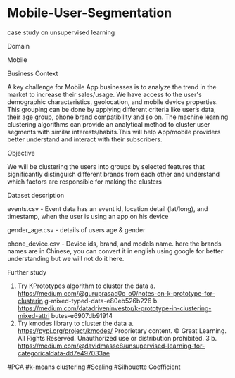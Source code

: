 # Mobile-User-Segmentation
case study on unsupervised learning

Domain

Mobile

Business Context

A key challenge for Mobile App businesses is to analyze the trend in the market to
increase their sales/usage.
We have access to the user's demographic characteristics, geolocation, and mobile
device properties. This grouping can be done by applying different criteria like user’s
data, their age group, phone brand compatibility and so on.
The machine learning clustering algorithms can provide an analytical method to cluster
user segments with similar interests/habits.This will help App/mobile providers better
understand and interact with their subscribers.

Objective

We will be clustering the users into groups by selected features that significantly
distinguish different brands from each other and understand which factors are
responsible for making the clusters

Dataset description

events.csv - Event data has an event id, location detail (lat/long), and timestamp,
when the user is using an app on his device

gender_age.csv - details of users age & gender

phone_device.csv - Device ids, brand, and models name. here the brands names are
in Chinese, you can convert it in english using google for better understanding but we
will not do it here.

Further study
1. Try KPrototypes algorithm to cluster the data
a. https://medium.com/@guruprasad0o_o0/notes-on-k-prototype-for-clusterin
g-mixed-typed-data-e80eb526b226
b. https://medium.com/datadriveninvestor/k-prototype-in-clustering-mixed-attri
butes-e6907db91914
2. Try kmodes library to cluster the data
a. https://pypi.org/project/kmodes/
Proprietary content. © Great Learning. All Rights Reserved. Unauthorized use or distribution prohibited. 3
b. https://medium.com/@davidmasse8/unsupervised-learning-for-categoricaldata-dd7e497033ae

#PCA
#k-means clustering
#Scaling
#Silhouette Coefficient
